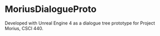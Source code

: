 # MoriusDialogueProto

Developed with Unreal Engine 4 as a dialogue tree prototype for Project Morius, CSCI 440.
